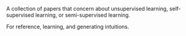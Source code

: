 A collection of papers that concern about unsupervised learning, self-supervised learning, or semi-supervised learning. 

For reference, learning, and generating intuitions. 
